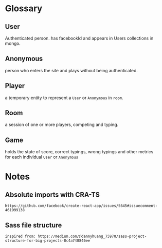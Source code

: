 # Glossary

## User

Authenticated person. has facebookId and appears in Users collections in mongo.

## Anonymous

person who enters the site and plays without being authenticated.

## Player

a temporary entity to represent a `User` or `Anonymous` in `room`.

## Room

a session of one or more players, competing and typing.

## Game

holds the state of score, correct typings, wrong typings and other metrics for each individual `User` or `Anonymous`

# Notes

## Absolute imports with CRA-TS

    https://github.com/facebook/create-react-app/issues/5645#issuecomment-461999138
## Sass file structure
    inspired from: https://medium.com/@dannyhuang_75970/sass-project-structure-for-big-projects-8c4a740846ee